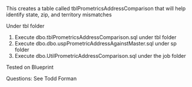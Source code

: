 This creates a table called tblPrometricsAddressComparison that will help identify state, zip, and territory mismatches


Under tbl folder
1. Execute dbo.tblPrometricsAddressComparison.sql under tbl folder
2. Execute dbo.dbo.uspPrometricAddressAgainstMaster.sql under sp folder
3. Execute dbo.UtilPrometricAddressComparison.sql under the job folder

Tested on Blueprint

Questions: See Todd Forman



